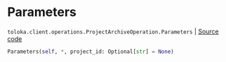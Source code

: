 # Parameters
`toloka.client.operations.ProjectArchiveOperation.Parameters` | [Source code](https://github.com/Toloka/toloka-kit/blob/v1.1.2/src/client/operations.py#L258)

```python
Parameters(self, *, project_id: Optional[str] = None)
```

